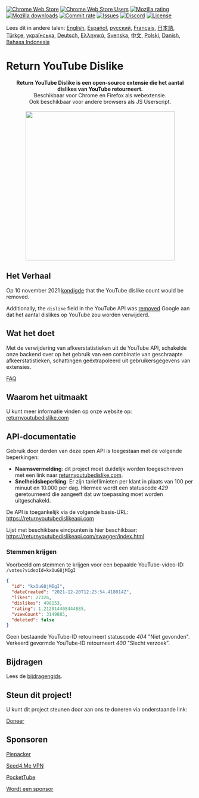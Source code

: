 [![Chrome Web Store](https://img.shields.io/chrome-web-store/stars/gebbhagfogifgggkldgodflihgfeippi?label=Chrome%20Rating&style=flat&logo=google)](https://chromewebstore.google.com/detail/return-youtube-dislike/gebbhagfogifgggkldgodflihgfeippi)
[![Chrome Web Store Users](https://img.shields.io/chrome-web-store/users/gebbhagfogifgggkldgodflihgfeippi?label=Chrome%20Users&style=flat&logo=google)](https://chromewebstore.google.com/detail/return-youtube-dislike/gebbhagfogifgggkldgodflihgfeippi)
[![Mozilla rating](https://img.shields.io/amo/stars/return-youtube-dislikes?label=Firefox%20Rating&style=flat&logo=firefox)](https://addons.mozilla.org/en-US/firefox/addon/return-youtube-dislikes/)
[![Mozilla downloads](https://img.shields.io/amo/users/return-youtube-dislikes?label=Firefox%20Users&style=flat&logo=firefox)](https://addons.mozilla.org/en-US/firefox/addon/return-youtube-dislikes/)
[![Commit rate](https://img.shields.io/github/commit-activity/m/Anarios/return-youtube-dislike?label=Commits&style=flat)](https://github.com/Anarios/return-youtube-dislike/commits/main)
[![Issues](https://img.shields.io/github/issues/Anarios/return-youtube-dislike?style=flat&label=Issues)](https://github.com/Anarios/return-youtube-dislike/issues)
[![Discord](https://img.shields.io/discord/909435648170160229?label=Discord&style=flat&logo=discord)](https://discord.gg/UMxyMmCgfF)
[![License](https://img.shields.io/badge/License-GPLv3-blue.svg?style=flat)](https://github.com/Anarios/return-youtube-dislike/blob/main/LICENSE)

Lees dit in andere talen: [English](README.md), [Español](READMEes.md), [русский](READMEru.md), [Français](READMEfr.md), [日本語](READMEja.md), [Türkçe](READMEtr.md), [українська](READMEuk.md), [Deutsch](READMEde.md), [Ελληνικά](READMEgr.md), [Svenska](READMEsv.md), [中文](READMEcn.md), [Polski](READMEpl.md), [Danish](READMEda.md), [Bahasa Indonesia](READMEid.md)

# Return YouTube Dislike

<p align="center">
    <b>Return YouTube Dislike is een open-source extensie die het aantal dislikes van YouTube retourneert.</b><br>
    Beschikbaar voor Chrome en Firefox als webextensie.<br>
    Ook beschikbaar voor andere browsers als JS Userscript.<br><br>
    <img width="400px" src="https://user-images.githubusercontent.com/18729296/141743755-2be73297-250e-4cd1-ac93-8978c5a39d10.png"/>
</p>

## Het Verhaal

Op 10 november 2021 [kondigde](https://blog.youtube/news-and-events/update-to-youtube/) that the YouTube dislike count would be removed.

Additionally, the `dislike` field in the YouTube API was [removed](https://support.google.com/youtube/thread/134791097/update-to-youtube-dislike-counts) Google aan dat het aantal dislikes op YouTube zou worden verwijderd.

## Wat het doet

Met de verwijdering van afkeerstatistieken uit de YouTube API, schakelde onze backend over op het gebruik van een combinatie van geschraapte afkeerstatistieken, schattingen geëxtrapoleerd uit gebruikersgegevens van extensies.

[FAQ](https://github.com/Anarios/return-youtube-dislike/blob/main/Docs/FAQ.md)

## Waarom het uitmaakt

U kunt meer informatie vinden op onze website op: [returnyoutubedislike.com](https://www.returnyoutubedislike.com/)

## API-documentatie

Gebruik door derden van deze open API is toegestaan ​​met de volgende beperkingen:

- **Naamsvermelding**: dit project moet duidelijk worden toegeschreven met een link naar [returnyoutubedislike.com](https://returnyoutubedislike.com/).
- **Snelheidsbeperking**: Er zijn tarieflimieten per klant in plaats van 100 per minuut en 10.000 per dag. Hiermee wordt een statuscode _429_ geretourneerd die aangeeft dat uw toepassing moet worden uitgeschakeld.

De API is toegankelijk via de volgende basis-URL:
https://returnyoutubedislikeapi.com

Lijst met beschikbare eindpunten is hier beschikbaar:
https://returnyoutubedislikeapi.com/swagger/index.html

### Stemmen krijgen

Voorbeeld om stemmen te krijgen voor een bepaalde YouTube-video-ID:
`/votes?videoId=kxOuG8jMIgI`

```json
{
  "id": "kxOuG8jMIgI",
  "dateCreated": "2021-12-20T12:25:54.418014Z",
  "likes": 27326,
  "dislikes": 498153,
  "rating": 1.212014408444885,
  "viewCount": 3149885,
  "deleted": false
}
```

Geen bestaande YouTube-ID retourneert statuscode _404_ "Niet gevonden".
Verkeerd gevormde YouTube-ID retourneert _400_ "Slecht verzoek".

<!---
## API documentation

You can view all documentation on our website.
[https://returnyoutubedislike.com/documentation/](https://returnyoutubedislike.com/documentation/) -->

## Bijdragen

Lees de [bijdragengids](https://github.com/Anarios/return-youtube-dislike/blob/main/CONTRIBUTING.md).

## Steun dit project!

U kunt dit project steunen door aan ons te doneren via onderstaande link:

[Doneer](https://returnyoutubedislike.com/donate)

## Sponsoren

[Piepacker](https://piepacker.com)

[Seed4.Me VPN](https://www.seed4.me/users/register?gift=ReturnYoutubeDislike)

[PocketTube](https://yousub.info/?utm_source=returnyoutubedislike)

[Wordt een sponsor](https://www.patreon.com/join/returnyoutubedislike/checkout?rid=8008601)
